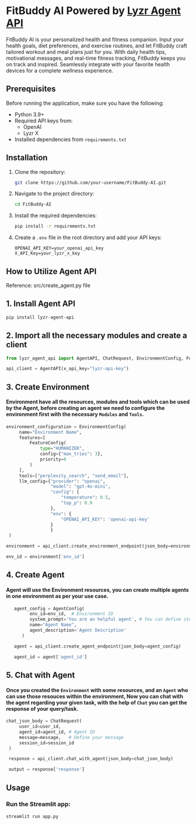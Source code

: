 # FitBuddy AI Powered by [Lyzr Agent API](https://agent.api.lyzr.app/docs#overview) 

FitBuddy AI is your personalized health and fitness companion. Input your health goals, diet preferences, and exercise routines, and let FitBuddy craft tailored workout and meal plans just for you. With daily health tips, motivational messages, and real-time fitness tracking, FitBuddy keeps you on track and inspired. Seamlessly integrate with your favorite health devices for a complete wellness experience.

## Prerequisites

Before running the application, make sure you have the following:

- Python 3.9+
- Required API keys from:
  - OpenAI
  - Lyzr X
- Installed dependencies from `requirements.txt`

## Installation

1. Clone the repository:
   ```bash
   git clone https://github.com/your-username/FitBuddy-AI.git
   ```

2. Navigate to the project directory:
   ```bash
   cd FitBuddy-AI
   ```

3. Install the required dependencies:
   ```bash
   pip install -r requirements.txt
   ```

4. Create a `.env` file in the root directory and add your API keys:
   ```
   OPENAI_API_KEY=your_openai_api_key
   X_API_Key=your_lyzr_x_key
   ```

## How to Utilize Agent API 
Reference: src/create_agent.py file

## 1. Install Agent API
   ```bash
   pip install lyzr-agent-api
   ```

## 2. Import all the necessary modules and create a client
   ```python
   from lyzr_agent_api import AgentAPI, ChatRequest, EnvironmentConfig, FeatureConfig, AgentConfig

   api_client = AgentAPI(x_api_key="lyzr-api-key")
   ```

## 3. Create Environment
#### Environment have all the resources, modules and tools which can be used by the Agent, before creating an agent we need to configure the environment first with the necessary `Modules` and `Tools`.

   ```python
   environment_configuration = EnvironmentConfig(
        name="Environment Name",
        features=[
            FeatureConfig(
                type="HUMANIZER",  
                config={"max_tries": 3},
                priority=0
            )
        ],
        tools=["perplexity_search", "send_email"],
        llm_config={"provider": "openai",
                    "model": "gpt-4o-mini",
                    "config": {
                        "temperature": 0.5,
                        "top_p": 0.9
                    },
                    "env": {
                        "OPENAI_API_KEY": 'openai-api-key'
                    }
                    }
    )

   environment = api_client.create_environment_endpoint(json_body=environment_configuration)

   env_id = environment['env_id']
   ```

## 4. Create Agent
#### Agent will use the Environment resources, you can create multiple agents in one environment as per your use case.
   ```python
      agent_config = AgentConfig(
            env_id=env_id,  # Environment ID
            system_prompt='You are an helpful agent', # You can define step by step approach for the task/processes.
            name="Agent Name",
            agent_description='Agent Description'
         )

      agent = api_client.create_agent_endpoint(json_body=agent_config)

      agent_id = agent['agent_id']
   ```

## 5. Chat with Agent
#### Once you created the `Environment` with some resources, and an `Agent` who can use those resouces within the environment, Now you can chat with the agent regarding your given task, with the help of `Chat` you can get the response of your query/task.

   ```python
   chat_json_body = ChatRequest(
        user_id=user_id, 
        agent_id=agent_id, # Agent ID
        message=message,   # Define your message
        session_id=session_id
    )

    response = api_client.chat_with_agent(json_body=chat_json_body)

    output = response['response']
   ```

## Usage

### Run the Streamlit app:
   ```bash
   streamlit run app.py
   ```